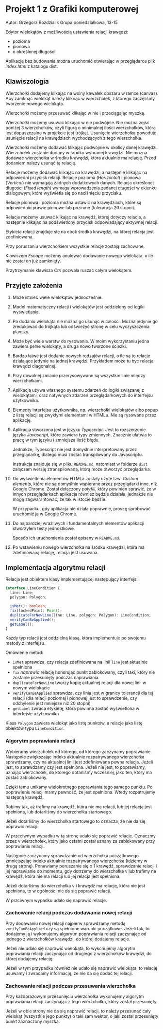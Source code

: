 # Projekt 1 z Grafiki komputerowej

Autor: Grzegorz Rozdzialik
Grupa poniedziałkowa, 13-15

Edytor wielokątów z możliwością ustawienia relacji krawędzi:
* pozioma
* pionowa
* o określonej długości

Aplikację bez budowania można uruchomić otwierając w przeglądarce plik _index.html_ z katalogu dist.


## Klawiszologia

Wierzchołki dodajemy klikając na wolny kawałek obszaru w ramce (canvas).
Aby zamknąć wielokąt należy kliknąć w wierzchołek, z którego zaczęliśmy tworzenie nowego wielokąta.

Wierzchołki możemy przesuwać klikając w nie i przeciągając myszką.

Wierzchołki możemy usuwać klikając w nie podwójnie. Nie można zejść poniżej 3 wierzchołków, czyli
figurą o minimalnej ilości wierzchołków, która jest dopuszczalna w projekcie jest trójkąt.
Usunięcie wierzchołka powoduje usunięcie relacji na krawędziach wychodzących z tego wierzchołka.

Wierzchołki możemy dodawać klikając podwójnie w okolicy danej krawędzi. Wierzchołek zostanie dodany
w środku wybranej krawędzi. Nie można dodawać wierzchołka w środku krawędzi, która aktualnie ma
relację. Przed dodaniem należy usunąć tą relację.

Relacje możemy dodawać klikając na krawędzi, a następnie klikając na odpowiedni przycisk relacji.
Relacje pozioma (_Horizontal_) i pionowa (_Vertical_) nie wymagają żadnych dodatkowych danych.
Relacja określonej długości (_Fixed length_) wymaga wprowadzenia zadanej długości w okienku
dialogowym, które wyświetla się po naciśnięciu przycisku.

Relacje pionowa i pozioma można ustawić na krawędziach, które są odpowiednio prawie pionowe lub poziome
(tolerancja 20 stopni).

Relacje możemy usuwać klikając na krawędź, której dotyczy relacja, a następnie klikając na podświetlony
przycisk odpowiadający aktywnej relacji.

Etykieta relacji znajduje się na obok środka krawędzi, na której relacja jest zdefiniowana.

Przy poruszaniu wierzchołkiem wszystkie relacje zostają zachowane.

Klawiszem _Escape_ możemy anulować dodawanie nowego wielokąta, o ile nie został on już zamknięty.

Przytrzymanie klawisza _Ctrl_ pozwala ruszać całym wielokątem.


## Przyjęte założenia

1. Może istnieć wiele wielokątów jednocześnie.
2. Model matematyczny relacji i wielokątów jest oddzielony od logiki wyświetlania.
3. Po dodaniu wielokąta nie można go usunąc w całości. Można jedynie go zredukować do trójkąta
    lub odświeżyć stronę w celu wyczyszczenia planszy.
4. Może być wiele warstw do rysowania. W moim wykorzystaniu jedna zawiera pełne wielokąty, a druga
    nowo tworzone ścieżki.
5. Bardzo łatwe jest dodanie nowych rodzajów relacji, o ile są to relacje działające jedynie na
    jednej krawędzi. Przykładem może tu być relacja krawędzi diagonalnej.
6. Przy dowolnej zmianie przerysowywane są wszystkie linie między wierzchołkami.
7. Aplikacja używa własnego systemu zdarzeń do logiki związanej z wielokątami,
    oraz natywnych zdarzeń przeglądarkowych do interfejsu użytkownika.
8. Elementy interfejsu użytkownika, np. wierzchołki wielokątów albo popup z listą relacji
    są zwykłymi elementami w HTMLu. Nie są rysowane przez aplikację.
9. Aplikacja stworzona jest w języku _Typescript_. Jest to rozszerzenie języka _Javascript_, które
    zawiera typy zmiennych. Znacznie ułatwia to pracę w tym języku i zmniejsza ilość błędu.

    Jednakże, Typescript nie jest domyślnie interpretowany przez przeglądarkę, dlatego musi zostać
    transpilowany do Javascriptu.

    Instrukcja znajduje się w pliku `README.md`, natomiast w folderze
    `dist` załączam wersję ztranspilowaną, którą może otworzyć przeglądarka.

10. Do wyświetlenia elementów HTMLa zostały użyte tzw. _Custom elements_, które nie są domyślnie
    wspierane przez przeglądarki inne, niż Google Chrome. Został dołączony _polyfill_, który
    powinien sprawić, że w innych przeglądarkach aplikacja również będzie działała,
    jednakże nie mogę zagwarantować, że tak w istocie będzie.

    W przypadku, gdy aplikacja nie działa poprawnie, proszę spróbować uruchomić ją w Google Chrome.

11. Do najbardziej wrażliwych i fundamentalnych elementów aplikacji stworzyłem testy jednostkowe.

    Sposób ich uruchomienia został opisany w `README.md`.

12. Po wstawieniu nowego wierzchołka na środku krawędzi, która ma zdefiniowaną relację,
    relacja jest usuwana.


## Implementacja algorytmu relacji

Relacja jest obiektem klasy implementującej następujący interfejs:
``` typescript
interface LineCondition {
  line: Line;
  polygon: Polygon;

  isMet(): boolean;
  fix(lockedPoint: Point);
  duplicateForNewLine(line: Line, polygon: Polygon): LineCondition;
  verifyCanBeApplied();
  getLabel();
}
```

Każdy typ relacji jest oddzielną klasą, która implementuje po swojemu metody z interfejsu.

Omówienie metod:
* `isMet` sprawdza, czy relacja zdefiniowana na linii `line` jest aktualnie spełniona
* `fix` _naprawia_ relację honorując punkt zablokowany, czyli taki, który nie zostanie przesunięty
  podczas naprawiania.
* `duplicateForNewLine` tworzy kopię aktualnej relacji dla nowej linii w nowym wielokącie
* `verifyCanBeApplied` sprawdza, czy linia jest w granicy tolerancji dla tej relacji (dla relacji
  poziomej i pionowej jest to sprawdzenie, czy odchylenie jest mniejsze niż 20 stopni)
* `getLabel` zwraca etykietę, która powinna zostać wyświetlona w interfejsie użytkownika

Klasa `Polygon` zawiera wielokąt jako listę punktów, a relacje jako listę obiektów typu `LineCondition`.


### Algorytm poprawiania relacji

Wybieramy wierzchołek od którego, od którego zaczynamy poprawianie. Następnie zwiększając
indeks aktualnie rozpatrywanego wierzchołka sprawdzamy, czy na aktualnej linii jest zdefiniowana
pewna relacja. Jeżeli jest, to sprawdzamy czy jest spełniona. Jeżeli nie jest, to poprawiamy,
uznając wierzchołek, do którego dotarliśmy wcześniej, jako ten, który ma zostać zablokowany.

Dzięki temu unikamy wielokrotnego poprawiania tego samego punktu.
Po poprawieniu relacji mamy pewność, że jest spełniona. Wtedy rozpatrujemy następną krawędź.

Robimy tak, aż trafimy na krawędź, która nie ma relacji, lub jej relacja jest spełniona, lub
dotarliśmy do wierzchołka startowego.

Jeżeli dotarliśmy do wierzchołka startowego to oznacza, że nie da się poprawić relacji.

W przeciwnym wypadku w tą stronę udało się poprawić relacje. Oznaczmy przez v wierzchołek, który
jako ostatni został uznany za zablokowany przy poprawianiu relacji.

Następnie zaczynamy sprawdzanie od wierzchołka początkowego zmniejszając indeks aktualnie
rozpatrywanego wierzchołka (idziemy w drugą stronę). Ponawiamy poruszanie się o 1 krawędź,
sprawdzanie relacji i jej naprawianie do momentu, gdy dotrzemy do wierzchołka v lub trafimy na
krawędź, która nie ma relacji lub jej relacja jest spełniona.

Jeżeli dotarliśmy do wierzchołka v i krawędź ma relację, która nie jest spełniona, to w ogólności
nie da się poprawić relacji.

W przciwnym wypadku udało się naprawić relacje.


### Zachowanie relacji podczas dodawania nowej relacji

Przy dodawaniu nowej relacji najpierw sprawdzamy metodą `verifyCanBeApplied` czy są spełnione
warunki początkowe. Jeżeli tak, to dodajemy ją i wykonujemy algorytm poprawiania relacji
zaczynając od jednego z wierzchołków krawędzi, do której dodajemy relacje.

Jeżeli nie udało się naprawić wielokąta, to wykonujemy algorytm poprawiania relacji zaczynając
od drugiego z wierzchołków krawędzi, do której dodajemy relację.

Jeżeli w tym przypadku również nie udało się naprawić wielokąta, to relację usuwamy i zwracamy
informację, że nie da się dodać tej relacji.

### Zachowanie relacji podczas przesuwania wierzchołka

Przy każdorazowym przesunięciu wierzchołka wykonujemy algorytm poprawiania relacji zaczynając
z tego wierzchołka, który został przesunięty.

Jeżeli w obie strony nie da się naprawić relacji, to należy przesunąć cały wielokąt (wszystkie jego
punkty) o taki sam wektor, o jaki został przesunięty punkt zaznaczony myszką.
